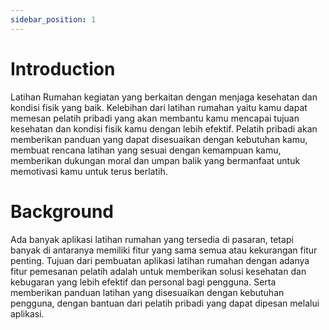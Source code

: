 ```yaml
---
sidebar_position: 1
---
```


# Introduction

Latihan Rumahan kegiatan yang berkaitan dengan menjaga kesehatan dan kondisi fisik yang baik. Kelebihan dari latihan rumahan yaitu kamu dapat memesan pelatih pribadi yang akan membantu kamu mencapai tujuan kesehatan dan kondisi fisik kamu dengan lebih efektif. Pelatih pribadi akan memberikan panduan yang dapat disesuaikan dengan kebutuhan kamu, membuat rencana latihan yang sesuai dengan kemampuan kamu, memberikan dukungan moral dan umpan balik yang bermanfaat untuk memotivasi kamu untuk terus berlatih.

# Background

Ada banyak aplikasi latihan rumahan yang tersedia di pasaran, tetapi banyak di antaranya memiliki fitur yang sama semua atau kekurangan fitur penting. Tujuan dari pembuatan aplikasi latihan rumahan dengan adanya fitur pemesanan pelatih adalah untuk memberikan solusi kesehatan dan kebugaran yang lebih efektif dan personal bagi pengguna. Serta memberikan panduan latihan yang disesuaikan dengan kebutuhan pengguna, dengan bantuan dari pelatih pribadi yang dapat dipesan melalui aplikasi.